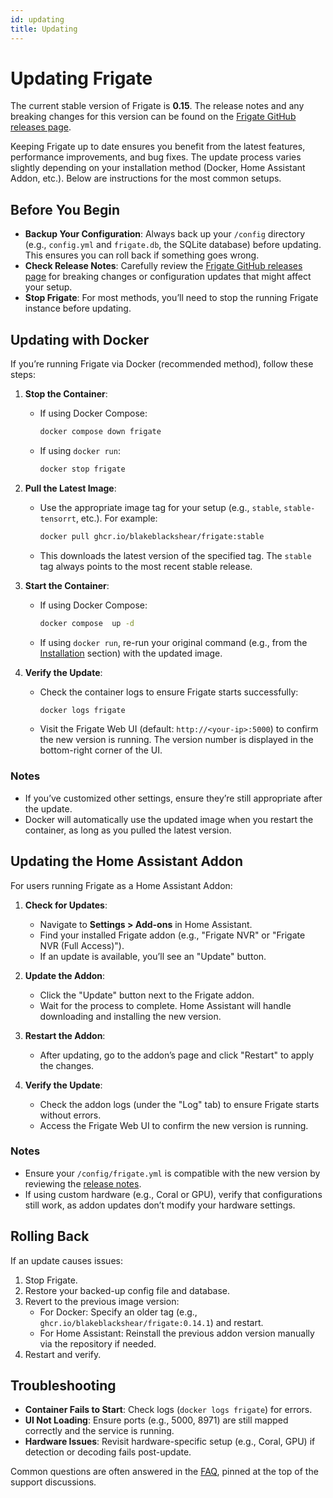 ```yaml
---
id: updating
title: Updating
---
```


# Updating Frigate

The current stable version of Frigate is **0.15**. The release notes and any breaking changes for this version can be found on the [Frigate GitHub releases page](https://github.com/blakeblackshear/frigate/releases/tag/v0.15.0).

Keeping Frigate up to date ensures you benefit from the latest features, performance improvements, and bug fixes. The update process varies slightly depending on your installation method (Docker, Home Assistant Addon, etc.). Below are instructions for the most common setups.

## Before You Begin

- **Backup Your Configuration**: Always back up your `/config` directory (e.g., `config.yml` and `frigate.db`, the SQLite database) before updating. This ensures you can roll back if something goes wrong.
- **Check Release Notes**: Carefully review the [Frigate GitHub releases page](https://github.com/blakeblackshear/frigate/releases) for breaking changes or configuration updates that might affect your setup.
- **Stop Frigate**: For most methods, you’ll need to stop the running Frigate instance before updating.

## Updating with Docker

If you’re running Frigate via Docker (recommended method), follow these steps:

1. **Stop the Container**:

   - If using Docker Compose:
     ```bash
     docker compose down frigate
     ```
   - If using `docker run`:
     ```bash
     docker stop frigate
     ```

2. **Pull the Latest Image**:

   - Use the appropriate image tag for your setup (e.g., `stable`, `stable-tensorrt`, etc.). For example:
     ```bash
     docker pull ghcr.io/blakeblackshear/frigate:stable
     ```
   - This downloads the latest version of the specified tag. The `stable` tag always points to the most recent stable release.

3. **Start the Container**:

   - If using Docker Compose:
     ```bash
     docker compose  up -d
     ```
   - If using `docker run`, re-run your original command (e.g., from the [Installation](#docker) section) with the updated image.

4. **Verify the Update**:
   - Check the container logs to ensure Frigate starts successfully:
     ```bash
     docker logs frigate
     ```
   - Visit the Frigate Web UI (default: `http://<your-ip>:5000`) to confirm the new version is running. The version number is displayed in the bottom-right corner of the UI.

### Notes

- If you’ve customized other settings, ensure they’re still appropriate after the update.
- Docker will automatically use the updated image when you restart the container, as long as you pulled the latest version.

## Updating the Home Assistant Addon

For users running Frigate as a Home Assistant Addon:

1. **Check for Updates**:

   - Navigate to **Settings > Add-ons** in Home Assistant.
   - Find your installed Frigate addon (e.g., "Frigate NVR" or "Frigate NVR (Full Access)").
   - If an update is available, you’ll see an "Update" button.

2. **Update the Addon**:

   - Click the "Update" button next to the Frigate addon.
   - Wait for the process to complete. Home Assistant will handle downloading and installing the new version.

3. **Restart the Addon**:

   - After updating, go to the addon’s page and click "Restart" to apply the changes.

4. **Verify the Update**:
   - Check the addon logs (under the "Log" tab) to ensure Frigate starts without errors.
   - Access the Frigate Web UI to confirm the new version is running.

### Notes

- Ensure your `/config/frigate.yml` is compatible with the new version by reviewing the [release notes](https://github.com/blakeblackshear/frigate/releases).
- If using custom hardware (e.g., Coral or GPU), verify that configurations still work, as addon updates don’t modify your hardware settings.

## Rolling Back

If an update causes issues:

1. Stop Frigate.
2. Restore your backed-up config file and database.
3. Revert to the previous image version:
   - For Docker: Specify an older tag (e.g., `ghcr.io/blakeblackshear/frigate:0.14.1`) and restart.
   - For Home Assistant: Reinstall the previous addon version manually via the repository if needed.
4. Restart and verify.

## Troubleshooting

- **Container Fails to Start**: Check logs (`docker logs frigate`) for errors.
- **UI Not Loading**: Ensure ports (e.g., 5000, 8971) are still mapped correctly and the service is running.
- **Hardware Issues**: Revisit hardware-specific setup (e.g., Coral, GPU) if detection or decoding fails post-update.

Common questions are often answered in the [FAQ](https://github.com/blakeblackshear/frigate/discussions), pinned at the top of the support discussions.
